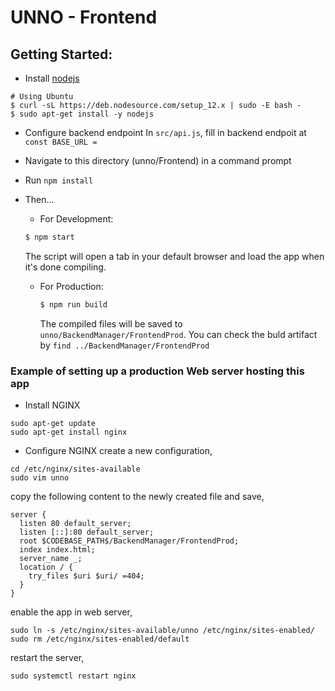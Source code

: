 # UNNO - Frontend

## Getting Started:

* Install [nodejs](https://nodejs.org/)
```
# Using Ubuntu
$ curl -sL https://deb.nodesource.com/setup_12.x | sudo -E bash -
$ sudo apt-get install -y nodejs
```

* Configure backend endpoint
  In `src/api.js`, fill in backend endpoit at `const BASE_URL = `

* Navigate to this directory (unno/Frontend) in a command prompt
* Run `npm install`
* Then...
  - For Development:
  ```bash
  $ npm start
  ```
   The script will open a tab in your default browser and load the app when it's done compiling.
  - For Production:
    ```bash
    $ npm run build
    ```
    The compiled files will be saved to `unno/BackendManager/FrontendProd`.
    You can check the buld artifact by `find ../BackendManager/FrontendProd`


### Example of setting up a production Web server hosting this app
- Install NGINX
```
sudo apt-get update
sudo apt-get install nginx
```

- Configure NGINX
create a new configuration,
```
cd /etc/nginx/sites-available
sudo vim unno
```

copy the following content to the newly created file and save,
```
server {
  listen 80 default_server;
  listen [::]:80 default_server;
  root $CODEBASE_PATH$/BackendManager/FrontendProd;
  index index.html;
  server_name _;
  location / {
    try_files $uri $uri/ =404;
  }
}
```

enable the app in web server,
```
sudo ln -s /etc/nginx/sites-available/unno /etc/nginx/sites-enabled/
sudo rm /etc/nginx/sites-enabled/default
```

restart the server,
```
sudo systemctl restart nginx
```
